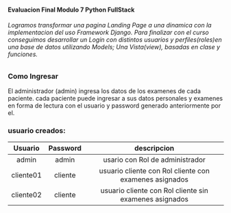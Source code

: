 #### Evaluacion Final Modulo 7 Python FullStack

###### Logramos transformar una pagina Landing Page a una dinamica con la implementacion del uso Framework Django. Para finalizar con el curso conseguimos desarrollar un Login con distintos usuarios y perfiles(roles)en una base de datos utilizando Models; Una Vista(view), basadas en clase y funciones.

### Como Ingresar

El administrador (admin) ingresa los datos de los examenes de cada paciente.
cada paciente puede ingresar a sus datos personales y examenes en forma de lectura  con el usuario y password generado anteriormente por el.

### usuario creados:

| Usuario    | Password     | descripcion    |
| :---:        |    :----:   |  :---:         |
| admin      | admin    | usario con Rol de administrador  |
| cliente01  |   cliente | usuario cliente con Rol cliente con examenes asignados|
| cliente02  |   cliente | usuario cliente con Rol cliente sin examenes asignados|
